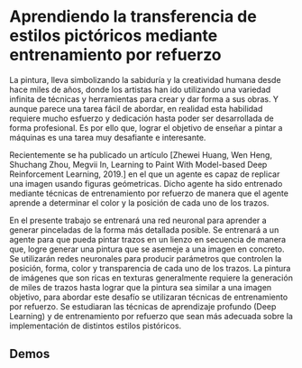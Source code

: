 # Aprendiendo la transferencia de estilos pictóricos mediante entrenamiento por refuerzo

La pintura, lleva simbolizando la sabiduría y la creatividad humana desde hace miles de años, donde los artistas han ido utilizando una variedad infinita de técnicas y herramientas para crear y dar forma a sus obras. Y aunque parece una tarea fácil de abordar, en realidad esta habilidad requiere mucho esfuerzo y dedicación hasta poder ser desarrollada de forma profesional. Es por ello que, lograr el objetivo de enseñar a pintar a máquinas es una tarea muy desafiante e interesante. 
 
Recientemente se ha publicado un artículo [Zhewei Huang, Wen Heng, Shuchang Zhou, Megvii In, Learning to
Paint With Model-based Deep Reinforcement Learning, 2019.] en el que un agente es capaz de replicar una imagen usando figuras geómetricas. Dicho agente ha sido entrenado mediante técnicas de entrenamiento por refuerzo de manera que el agente aprende a determinar el color y la posición de cada uno de los trazos. 

En el presente trabajo se entrenará una red neuronal para aprender a generar pinceladas de la forma más detallada posible. Se entrenará a un agente para que pueda pintar trazos en un lienzo en secuencia de manera que, logre generar una pintura que se asemeje a una imagen en concreto. Se utilizarán redes neuronales para producir parámetros que controlen la posición, forma, color y transparencia de cada uno de los trazos. La pintura de imágenes que son ricas en texturas generalmente requiere la generación de miles de trazos hasta lograr que la pintura sea similar a una imagen objetivo, para abordar este desafío se utilizaran técnicas de entrenamiento por refuerzo. Se estudiaran las técnicas de aprendizaje profundo (Deep Learning) y de entrenamiento por refuerzo que sean más adecuada sobre la implementación de distintos estilos pistóricos.

## Demos


